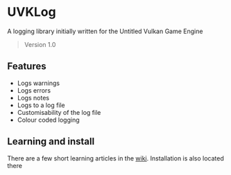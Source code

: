 # UVKLog
A logging library initially written for the Untitled Vulkan Game Engine
> Version 1.0
## Features
- Logs warnings
- Logs errors
- Logs notes
- Logs to a log file
- Customisability of the log file
- Colour coded logging
## Learning and install
There are a few short learning articles in the [wiki](https://github.com/MadLadSquad/UVKLog/wiki). Installation is also located there
